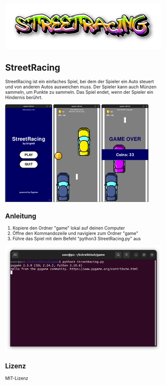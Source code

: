 ![Logo](https://github.com/b1gm0/StreetRacing/blob/main/Logo.png?raw=true)

# StreetRacing

StreetRacing ist ein einfaches Spiel, bei dem der Spieler ein Auto steuert und von anderen Autos ausweichen muss. Der Spieler kann auch Münzen sammeln, um Punkte zu sammeln. Das Spiel endet, wenn der Spieler ein Hindernis berührt.

<img src="https://github.com/b1gm0/StreetRacing/blob/main/Spielstand1.png?raw=true" width="30%" height="30%"> <img src="https://github.com/b1gm0/StreetRacing/blob/main/Spielstand2.png?raw=true" width="30%" height="30%"> <img src="https://github.com/b1gm0/StreetRacing/blob/main/Spielstand3.png?raw=true" width="30%" height="30%">

## Anleitung

1. Kopiere den Ordner "game" lokal auf deinen Computer
2. Öffne den Kommandozeile und navigiere zum Ordner "game"
3. Führe das Spiel mit dem Befehl "python3 StreetRacing.py" aus

![Ausführung](https://github.com/b1gm0/StreetRacing/blob/main/Ausfuehrung.png?raw=true)

## Lizenz

MIT-Lizenz
